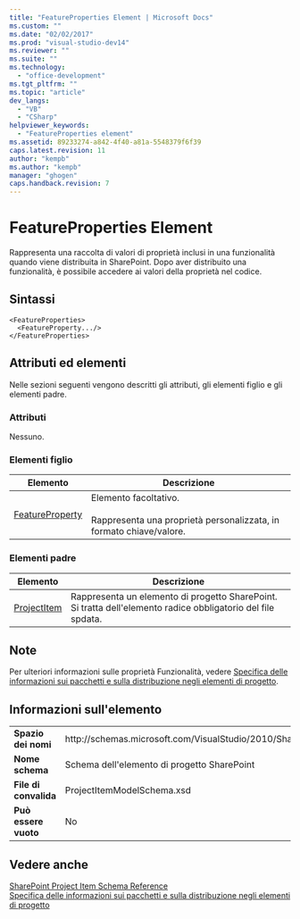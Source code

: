 ```yaml
---
title: "FeatureProperties Element | Microsoft Docs"
ms.custom: ""
ms.date: "02/02/2017"
ms.prod: "visual-studio-dev14"
ms.reviewer: ""
ms.suite: ""
ms.technology: 
  - "office-development"
ms.tgt_pltfrm: ""
ms.topic: "article"
dev_langs: 
  - "VB"
  - "CSharp"
helpviewer_keywords: 
  - "FeatureProperties element"
ms.assetid: 89233274-a842-4f40-a81a-5548379f6f39
caps.latest.revision: 11
author: "kempb"
ms.author: "kempb"
manager: "ghogen"
caps.handback.revision: 7
---
```

# FeatureProperties Element
  Rappresenta una raccolta di valori di proprietà inclusi in una funzionalità quando viene distribuita in SharePoint.  Dopo aver distribuito una funzionalità, è possibile accedere ai valori della proprietà nel codice.  
  
## Sintassi  
  
```  
<FeatureProperties>  
  <FeatureProperty.../>  
</FeatureProperties>  
```  
  
## Attributi ed elementi  
 Nelle sezioni seguenti vengono descritti gli attributi, gli elementi figlio e gli elementi padre.  
  
### Attributi  
 Nessuno.  
  
### Elementi figlio  
  
|Elemento|Descrizione|  
|--------------|-----------------|  
|[FeatureProperty](../sharepoint/featureproperty-element.md)|Elemento facoltativo.<br /><br /> Rappresenta una proprietà personalizzata, in formato chiave\/valore.|  
  
### Elementi padre  
  
|Elemento|Descrizione|  
|--------------|-----------------|  
|[ProjectItem](../sharepoint/projectitem-element.md)|Rappresenta un elemento di progetto SharePoint.  Si tratta dell'elemento radice obbligatorio del file spdata.|  
  
## Note  
 Per ulteriori informazioni sulle proprietà Funzionalità, vedere [Specifica delle informazioni sui pacchetti e sulla distribuzione negli elementi di progetto](../sharepoint/providing-packaging-and-deployment-information-in-project-items.md).  
  
## Informazioni sull'elemento  
  
|||  
|-|-|  
|**Spazio dei nomi**|http:\/\/schemas.microsoft.com\/VisualStudio\/2010\/SharePointTools\/SharePointProjectItemModel|  
|**Nome schema**|Schema dell'elemento di progetto SharePoint|  
|**File di convalida**|ProjectItemModelSchema.xsd|  
|**Può essere vuoto**|No|  
  
## Vedere anche  
 [SharePoint Project Item Schema Reference](../sharepoint/sharepoint-project-item-schema-reference.md)   
 [Specifica delle informazioni sui pacchetti e sulla distribuzione negli elementi di progetto](../sharepoint/providing-packaging-and-deployment-information-in-project-items.md)  
  
  